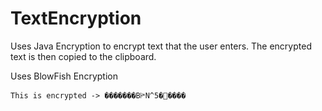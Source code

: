 # TextEncryption

Uses Java Encryption to encrypt text that the user enters. The encrypted text is then copied to the clipboard.

Uses BlowFish Encryption

    This is encrypted -> �������BꔶN^5�����
